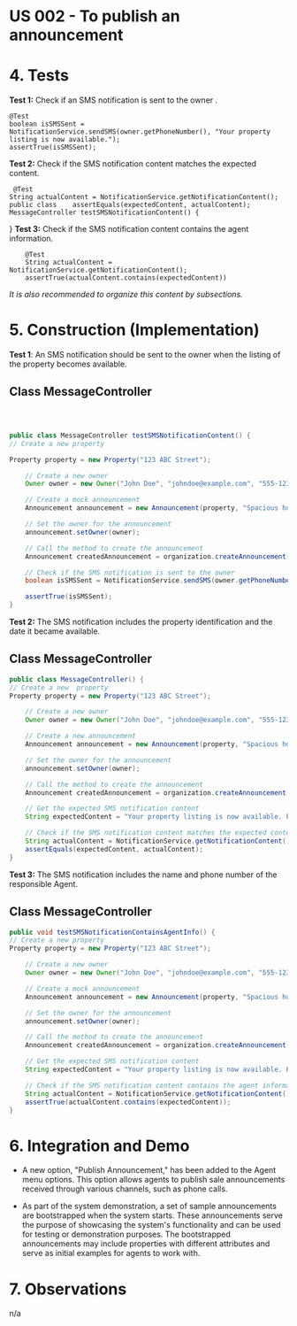 # US 002 - To publish an announcement

# 4. Tests 
**Test 1:**  Check if an SMS notification is sent to the owner .

    @Test
    boolean isSMSSent = NotificationService.sendSMS(owner.getPhoneNumber(), "Your property listing is now available.");
    assertTrue(isSMSSent);
    
**Test 2:** Check if the SMS notification content matches the expected content.
   
     @Test           
    String actualContent = NotificationService.getNotificationContent();
    public class    assertEquals(expectedContent, actualContent); MessageController testSMSNotificationContent() {
}
**Test 3:** Check if the SMS notification content contains the agent information.
                       
        @Test
        String actualContent = NotificationService.getNotificationContent();
        assertTrue(actualContent.contains(expectedContent))

*It is also recommended to organize this content by subsections.* 

# 5. Construction (Implementation)
**Test 1**: An SMS notification should be sent to the owner when the listing of the
        property becomes available.
## Class MessageController
``` java



public class MessageController testSMSNotificationContent() {
// Create a new property

Property property = new Property("123 ABC Street");

    // Create a new owner
    Owner owner = new Owner("John Doe", "johndoe@example.com", "555-1234");

    // Create a mock announcement
    Announcement announcement = new Announcement(property, "Spacious house for sale", 10.0, new Employee("Agent1"));

    // Set the owner for the announcement
    announcement.setOwner(owner);

    // Call the method to create the announcement
    Announcement createdAnnouncement = organization.createAnnouncement(property, "Spacious house for sale", 10.0, new Employee("Agent1"));

    // Check if the SMS notification is sent to the owner
    boolean isSMSSent = NotificationService.sendSMS(owner.getPhoneNumber(), "Your property listing is now available. Property ID: " + property.getId() + ". Contact Agent1 at " + announcement.getAgent().getPhoneNumber());

    assertTrue(isSMSSent);
}
```

**Test 2:** The SMS notification includes the property identification and the date it became available.  

## Class MessageController
```java
public class MessageController() {
// Create a new  property
Property property = new Property("123 ABC Street");

    // Create a new owner
    Owner owner = new Owner("John Doe", "johndoe@example.com", "555-1234");

    // Create a new announcement
    Announcement announcement = new Announcement(property, "Spacious house for sale", 10.0, new Employee("Agent1"));

    // Set the owner for the announcement
    announcement.setOwner(owner);

    // Call the method to create the announcement
    Announcement createdAnnouncement = organization.createAnnouncement(property, "Spacious house for sale", 10.0, new Employee("Agent1"));

    // Get the expected SMS notification content
    String expectedContent = "Your property listing is now available. Property ID: " + property.getId() + ". Date: " + createdAnnouncement.getDate();

    // Check if the SMS notification content matches the expected content
    String actualContent = NotificationService.getNotificationContent();
    assertEquals(expectedContent, actualContent);
}
```

**Test 3:** The SMS notification includes the name and phone number of the responsible Agent.   
## Class MessageController
``` java
public void testSMSNotificationContainsAgentInfo() {
// Create a new property
Property property = new Property("123 ABC Street");

    // Create a new owner
    Owner owner = new Owner("John Doe", "johndoe@example.com", "555-1234");

    // Create a mock announcement
    Announcement announcement = new Announcement(property, "Spacious house for sale", 10.0, new Employee("Agent1"));

    // Set the owner for the announcement
    announcement.setOwner(owner);

    // Call the method to create the announcement
    Announcement createdAnnouncement = organization.createAnnouncement(property, "Spacious house for sale", 10.0, new Employee("Agent1"));

    // Get the expected SMS notification content
    String expectedContent = "Your property listing is now available. Property ID: " + property.getId() + ". Contact Agent1 at " + announcement.getAgent().getPhoneNumber();

    // Check if the SMS notification content contains the agent information
    String actualContent = NotificationService.getNotificationContent();
    assertTrue(actualContent.contains(expectedContent));
}
```

# 6. Integration and Demo

- A new option, "Publish Announcement," has been added to the Agent menu options. This option allows agents to publish sale announcements received through various channels, such as phone calls.

- As part of the system demonstration, a set of sample announcements are bootstrapped when the system starts. These announcements serve the purpose of showcasing the system's functionality and can be used for testing or demonstration purposes. The bootstrapped announcements may include properties with different attributes and serve as initial examples for agents to work with.


# 7. Observations

n/a





